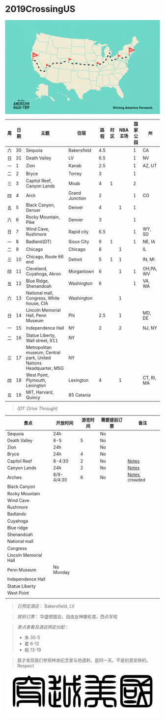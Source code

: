 # 2019CrossingUS

![alt text](resources/NART_Podcast-03.png)

|周|日期|主题|住宿|路程|时区|NBA主场|国家公园|州|
|--|---|----|---|---|----|-------|------|--|
|六|30|Sequoia|Bakersfield|4.5|||1|CA|
|日|31|Death Valley|LV|6.5|||1|NV|
|一|1|Zion|Kanab|2.5|||1|AZ, UT|
|二|2|Bryce|Torrey|3|||1||
|三|3|Capitol Reef, Canyon Lands|Moab|4|1||2||
|四|4|Arch|Grand Junction|2|||1|CO|
|五|5|Black Canyon, Denver|Denver|4||1|1||
|六|6|Rocky Mountain, Pike|Denver|3|||1||
|日|7|Wind Cave, Rushmore|Rapid city|6.5|||1|WY, SD|
|一|8|Badland(DT)|Sioux City|9|1||1|NE, IA|
|二|9|Chicago|Chicago|8||1||IL|
|三|10|Chicago, Route 66 end|Detroit|5|1|1||IN, MI|
|四|11|Cleveland, Cuyahoga, Akron|Morgantown|6||1|1|OH,PA, WV|
|五|12|Blue Ridge, Shenandoah|Washington|6|||1|VA, WA|
|六|13|National mall, Congress, White house, CIA|Washington|||1|||
|日|14|Lincoln Memorial Hall, Penn Museum|Phi|2.5||1||MD, DE|
|一|15|Independence Hall|NY|2||2||NJ, NY|
|二|16|Statue Liberty, Wall street, 911|NY||||||
|三|17|Metropolitan museum, Central park, United Nations Headquarter, MSG|NY||||||
|四|18|West Point, Plymouth, Lexington|Lexington|4||1||CT, RI, MA|
|五|19|MIT, Harvard, Quincy|85 Catania||||||

> *(DT: Drive Through)*

|景点|开放时间|游览时间|需要提前订票|备注|
|--|---|----|---|-|
|Sequoia|24h||No||
|Death Valley|8-5|5|No||
|Zion|24h||No||
|Bryce|24h|4|No||
|Capitol Reef|8-4:30|2|No|[Notes](http://www.meilvtong.com/viewthread.php?tid=192)|
|Canyon Lands|24h|2|No|[Notes](http://www.meilvtong.com/viewthread.php?tid=170)|
|Arches|8/9-4/4:30|6|No|[Notes](http://www.meilvtong.com/viewthread.php?tid=8), crowded|
|Black Canyon|||||
|Rocky Mountain|||||
|Wind Cave|||||
|Rushmore|||||
|Badlands|||||
|Cuyahoga|||||
|Blue ridge|||||
|Shenandoah|||||
|National mall|||||
|Congress|||||
|Lincoln Memorial Hall|||||
|Penn Museum|No Monday||||
|Independence Hall|||||
|Statue Liberty|||||
|West Point|||||
||||||






> *已预定酒店*：
> Bakersfield, LV

> *提前订票*：
> 华盛顿国会，自由女神像轮渡，西点军校

> *景点查看及酒店预定分配*：
> * 朱 30-5
> * 翟 6-12
> * 殷 13-19


> 我才发现我们参观林肯纪念堂与他遇刺，是同一天。不是刻意安排的。Respect


![alt text](resources/title.png)
